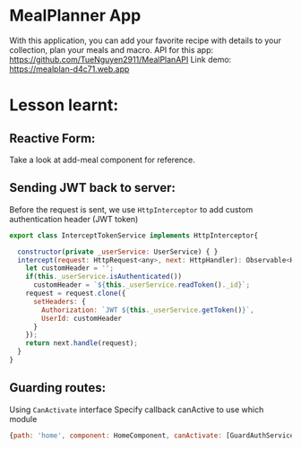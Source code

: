 # MealPlanner App
With this application, you can add your favorite recipe with details to your collection, plan your meals and macro. 
API for this app: https://github.com/TueNguyen2911/MealPlanAPI
Link demo: https://mealplan-d4c71.web.app
# Lesson learnt: 
## Reactive Form: 
Take a look at add-meal component for reference. 
## Sending JWT back to server: 
Before the request is sent, we use `HttpInterceptor` to add custom authentication header (JWT token)
```javascript 
export class InterceptTokenService implements HttpInterceptor{

  constructor(private _userService: UserService) { }
  intercept(request: HttpRequest<any>, next: HttpHandler): Observable<HttpEvent<any>> {
    let customHeader = '';
    if(this._userService.isAuthenticated())
      customHeader = `${this._userService.readToken()._id}`; 
    request = request.clone({
      setHeaders: {
        Authorization: `JWT ${this._userService.getToken()}`,
        UserId: customHeader
      }
    });
    return next.handle(request);
  }
}
```
## Guarding routes: 
Using `CanActivate` interface
Specify callback canActive to use which module 
```javascript 
{path: 'home', component: HomeComponent, canActivate: [GuardAuthService]}
```


